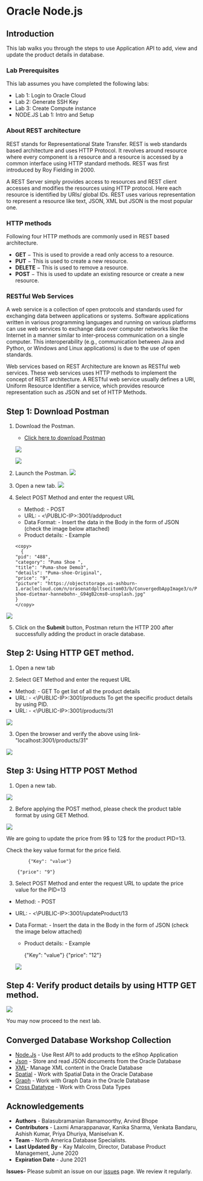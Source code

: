 # Oracle Node.js  
  
   
## Introduction

This lab walks you through the steps to use Application API to add, view and update the product details in database.

### Lab Prerequisites
This lab assumes you have completed the following labs:
- Lab 1:  Login to Oracle Cloud
- Lab 2:  Generate SSH Key
- Lab 3:  Create Compute instance 
- NODE.JS Lab 1: Intro and Setup

### About REST architecture

REST stands for Representational State Transfer. REST is web standards based architecture and uses HTTP Protocol. It revolves around resource where every component is a resource and a resource is accessed by a common interface using HTTP standard methods. REST was first introduced by Roy Fielding in 2000.

A REST Server simply provides access to resources and REST client accesses and modifies the resources using HTTP protocol. Here each resource is identified by URIs/ global IDs. REST uses various representation to represent a resource like text, JSON, XML but JSON is the most popular one.

### HTTP methods

Following four HTTP methods are commonly used in REST based architecture.
-	**GET** − This is used to provide a read only access to a resource.
-	**PUT** − This is used to create a new resource.
-	**DELETE** − This is used to remove a resource.
-	**POST** − This is used to update an existing resource or create a new resource.


### RESTful Web Services

A web service is a collection of open protocols and standards used for exchanging data between applications or systems. Software applications written in various programming languages and running on various platforms can use web services to exchange data over computer networks like the Internet in a manner similar to inter-process communication on a single computer. This interoperability (e.g., communication between Java and Python, or Windows and Linux applications) is due to the use of open standards.

Web services based on REST Architecture are known as RESTful web services. These web services uses HTTP methods to implement the concept of REST architecture. A RESTful web service usually defines a URI, Uniform Resource Identifier a service, which provides resource representation such as JSON and set of HTTP Methods.

## Step 1: Download Postman
   
 1. Download the Postman.
    -  [Click here to download Postman](https://www.postman.com/downloads/)

    ![](./images/Postman1.PNG " ")

    ![](./images/postman2.PNG " ")

 2. Launch the Postman.
    ![](./images/nodejs-postman1.PNG " ")

 3. Open a new tab. 
    ![](./images/nodejs-postman2.PNG " ")

 4. Select POST Method and enter the request URL
    - Method: - POST
    - URL: - <\PUBLIC-IP>:3001/addproduct
    - Data Format: - Insert the data in the Body in the form of JSON (check the image below attached)
    - Product details: - Example
     
    ````
    <copy>  
	  {
    "pid": "488",
    "category": "Puma Shoe ",
    "title": "Puma-shoe Demo3",
    "details": "Puma-shoe-Original",
    "price": "9",
    "picture": "https://objectstorage.us-ashburn-1.oraclecloud.com/n/orasenatdpltsecitom03/b/ConvergedbAppImage3/o/Puma-shoe-dietmar-hannebohn-_G94gB2cms0-unsplash.jpg"
    }  
    </copy>
    ````    
  
  ![](./images/nodejs2.PNG " ")

5. Click on the **Submit** button, Postman return the HTTP 200 after successfully adding the product in oracle database.


## Step 2: Using HTTP GET method.
    
1. Open a new tab

2. Select GET Method and enter the request URL

  -  Method: - GET
    To get list of all the product details
  -  URL: - <\PUBLIC-IP>:3001/products
    To get the specific product details by using PID.
  -  URL: - <\PUBLIC-IP>:3001/products/31
    
  ![](./images/nodejs-postman4.PNG " ")
    

 3. Open the browser and verify the above using link- "localhost:3001/products/31"

  ![](./images/nodejs-postman5.PNG " ")

## Step 3: Using HTTP POST Method
    
    
1. Open a new tab.
       
  ![](./images/nodejs-postman6a.PNG " ")

2. Before applying the POST method, please check the product table format by using GET Method.
 
  ![](./images/nodejs-postman7.PNG " ")

  We are going to update the price from 9$ to 12$ for the product PID=13.

  Check the key value format for the price field.

			{"Key": "value"}
		
    	{"price": "9"}
   
3. Select POST Method and enter the request URL to update the price value for the PID=13

  -	Method: - POST
  - URL: - <\PUBLIC-IP>:3001/updateProduct/13
  - Data Format: - Insert the data in the Body in the form of JSON (check the image below attached)
	- Product details: - Example
		
    
       {"Key": "value"}
		   {"price": "12"}

     
    ![](./images/nodejs-postman8.PNG " ")

   
        
## Step 4: Verify product details by using HTTP GET method.  
    
![](./images/nodejs-postman9.PNG " ")

You may now proceed to the next lab. 

## Converged Database Workshop Collection

- [Node.Js](?lab=node.js-lab-1-intro-setup) - Use Rest API to add products to the eShop Application
- [Json](?lab=json-lab-1-intro-setup) - Store and read JSON documents from the Oracle Database
- [XML](?lab=xml-lab-1-setup)- Manage XML content in the Oracle Database
- [Spatial](?lab=spatial-lab-1-setup) - Work with Spatial Data in the Oracle Database
- [Graph](?lab=graph-lab-1-intro-setup) - Work with Graph Data in the Oracle Database
- [Cross Datatype](?lab=cross-lab-1-intro-usage) - Work with Cross Data Types


## Acknowledgements

- **Authors** - Balasubramanian Ramamoorthy, Arvind Bhope
- **Contributors** - Laxmi Amarappanavar, Kanika Sharma, Venkata Bandaru, Ashish Kumar, Priya Dhuriya, Maniselvan K.
- **Team** - North America Database Specialists.
- **Last Updated By** - Kay Malcolm, Director, Database Product Management, June 2020
- **Expiration Date** - June 2021   

**Issues-**
Please submit an issue on our [issues](https://github.com/oracle/learning-library/issues) page. We review it regularly.
      